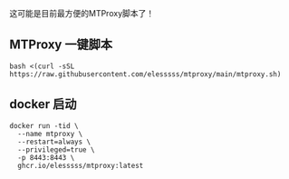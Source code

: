 这可能是目前最方便的MTProxy脚本了！

## MTProxy 一键脚本
```
bash <(curl -sSL https://raw.githubusercontent.com/elesssss/mtproxy/main/mtproxy.sh)
```

## docker 启动
```
docker run -tid \
  --name mtproxy \
  --restart=always \
  --privileged=true \
  -p 8443:8443 \
  ghcr.io/elesssss/mtproxy:latest
```
